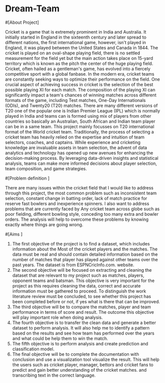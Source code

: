# Dream-Team

#[About Project]


Cricket is a game that is extremely prominent in India and Australia. It initially started in 
England in the sixteenth century and later spread to different nations, the first international 
game, however, isn't played in England, it was played between the United States and Canada 
in 1844. The cricket is played on an oval-shape playing field, there is no settled measurement 
for the field yet but the main action takes place on 15-yard territory which is known as the pitch 
the center of the huge playing field. 
Cricket, often hailed as a gentleman's game, has evolved into a fiercely competitive sport with 
a global fanbase. In the modern era, cricket teams are constantly seeking ways to optimize their 
performance on the field. One crucial aspect of achieving success in cricket is the selection of 
the best possible playing XI for each match. The composition of the playing XI can significantly 
impact a team's chances of winning matches across different formats of the game, including 
Test matches, One-Day Internationals (ODIs), and Twenty20 (T20) matches. 
There are many different versions of T20 one of the popular one is Indian Premier League (IPL) 
which is normally played in India and teams can is formed using mix of players from other 
countries so basically an Australian, South African and Indian team player can be in a same 
team. This project mainly focusses on T20 international format of the World cricket team. 
Traditionally, the process of selecting a cricket team has heavily relied on the expertise and 
intuition of team selectors, coaches, and captains. While experience and cricketing knowledge 
are invaluable assets in team selection, the advent of data analytics and technology has opened 
up new avenues for enhancing the decision-making process. By leveraging data-driven insights 
and statistical analysis, teams can make more informed decisions about player selection, team 
composition, and game strategies.


#[Problem definition ]



There are many issues within the cricket field that I would like to address through this project, 
the most common problem such as inconsistent team selection, constant change in batting 
order, lack of match practice for reserve fast bowlers and inexperience spinners. I also want to 
address problems that are currently faced by Any cricket team across globe such as poor 
fielding, different bowling style, conceding too many extra and bowler orders. The analysis 
will help to overcome these problems by knowing exactly where things are going wrong. 



#[Aims ]
1. The first objective of the project is to find a dataset, which includes information about the 
Most of the cricket players and the matches. The data must be real and should contain 
detailed information based on the number of matches that player has played against other 
teams over the past years. The dataset is from ESPNCricInfo.com. website. 
2. The second objective will be focused on extracting and cleaning the dataset that are relevant 
to my project such as matches, players, opponent teams and batsman. This objective is very 
important for the project as this requires cleaning the data, correct and accurate information 
must be gathered to proceed. To distinguish the work literature review must be concluded, 
to see whether this project has been completed before or not, if yes what is there that can 
be improved. 
3. The third objective will be to compare the matches, player and team performance in terms 
of score and result. The outcome this objective will play important role when doing 
analysis. 
4. The fourth objective is to transfer the clean data and generate a better dataset to perform 
analysis. It will also help me to identify a pattern based on the results and see how team has 
performed over the years and what could be help them to win the match. 
5. The fifth objective is to perform analysis and create prediction and classification model. 
6. The final objective will be to complete the documentation with conclusion and use a 
visualization tool visualize the result. This will help the users such as cricket player, 
manager, bettors and cricket fans to predict and gain better understanding of the cricket 
matches. and transcribing text in the correct language.
